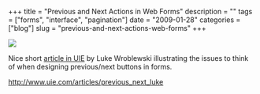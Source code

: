 +++
title = "Previous and Next Actions in Web Forms"
description = ""
tags = ["forms", "interface", "pagination"]
date = "2009-01-28"
categories = ["blog"]
slug = "previous-and-next-actions-web-forms"
+++



  <div class="notebook-screenshot"><a href="http://www.uie.com/articles/previous_next_luke"><img src="/media/notebook/wroblewski-prevnext-buttons.jpg" class="notebook-image" /></a></div><p>Nice short <a href="http://www.uie.com/articles/previous_next_luke">article in UIE</a> by Luke Wroblewski illustrating the issues to think of when designing previous/next buttons in forms. </p>
    
  <a href="http://www.uie.com/articles/previous_next_luke">http://www.uie.com/articles/previous_next_luke</a>
